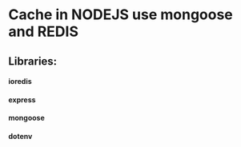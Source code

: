 # Cache in NODEJS use mongoose and REDIS

## Libraries:
#### ioredis
#### express
#### mongoose
#### dotenv
